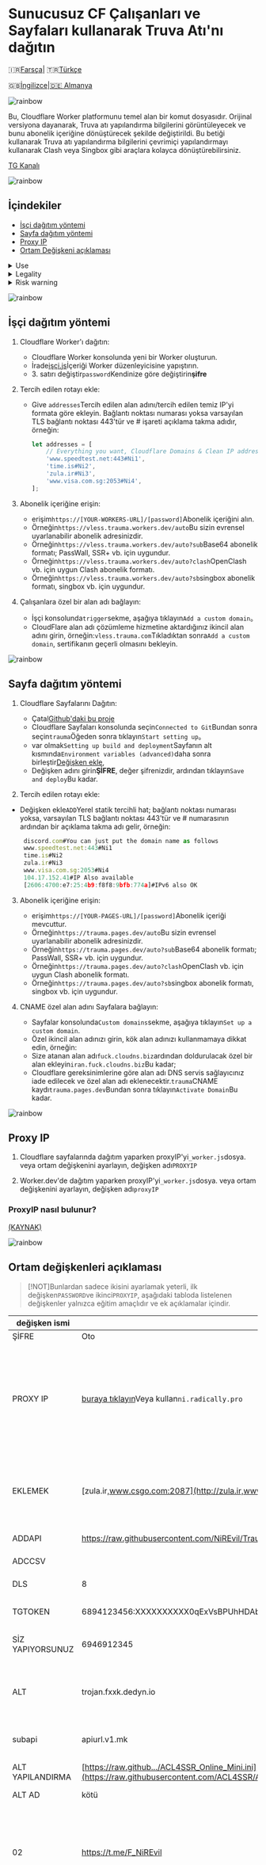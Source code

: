 # Sunucusuz CF Çalışanları ve Sayfaları kullanarak Truva Atı'nı dağıtın

🇮🇷[Farsça](README.fa.md)| 🇹🇷[Türkçe](README.tr.md)

🇬🇧[İngilizce](README.md)\|[🇩🇪 Almanya](README.de.md)

![rainbow](https://github.com/NiREvil/vless/assets/126243832/1aca7f5d-6495-44b7-aced-072bae52f256)

Bu, Cloudflare Worker platformunu temel alan bir komut dosyasıdır. Orijinal versiyona dayanarak, Truva atı yapılandırma bilgilerini görüntüleyecek ve bunu abonelik içeriğine dönüştürecek şekilde değiştirildi. Bu betiği kullanarak Truva atı yapılandırma bilgilerini çevrimiçi yapılandırmayı kullanarak Clash veya Singbox gibi araçlara kolayca dönüştürebilirsiniz.

[TG Kanalı](https://t.me/F_NiREvil)

![rainbow](https://github.com/NiREvil/vless/assets/126243832/1aca7f5d-6495-44b7-aced-072bae52f256)

## İçindekiler

-   [İşçi dağıtım yöntemi](#Workers-deployment-method)
-   [Sayfa dağıtım yöntemi](#Pages-deployment-method)
-   [Proxy IP](#proxyIP)
-   [Ortam Değişkeni açıklaması](#Environment-variables-description)

<details>
<summary> Use </summary>

-   Bu proje yalnızca öğrenme, araştırma ve güvenlik testi amacıyla tasarlanmış ve geliştirilmiştir. Güvenlik araştırmacılarına, akademisyenlere ve teknoloji meraklılarına ağ iletişim teknolojisini anlamak ve uygulamak için bir araç sağlamayı amaçlamaktadır.
    </details>

<details>
<summary> Legality </summary>
  
  - Users must comply with local laws and regulations when downloading and using this project.
  - Users are responsible for ensuring that their actions comply with the laws, regulations and other applicable requirements of their region

</details>

<details>
<summary> Risk warning </summary>
  - Avoid leaking node configuration information by submitting false node configurations to the subscription service 
</details>

![rainbow](https://github.com/NiREvil/vless/assets/126243832/1aca7f5d-6495-44b7-aced-072bae52f256)

## İşçi dağıtım yöntemi

1.  Cloudflare Worker'ı dağıtın:
    -   Cloudflare Worker konsolunda yeni bir Worker oluşturun.
    -   İrade[işçi.js](https://github.com/NiREvil/Trauma/blob/main/_worker.js)İçeriği Worker düzenleyicisine yapıştırın.
    -   3\. satırı değiştir`password`Kendinize göre değiştirin**şifre**

2.  Tercih edilen rotayı ekle:
    -   Give `addresses`Tercih edilen alan adını/tercih edilen temiz IP'yi formata göre ekleyin. Bağlantı noktası numarası yoksa varsayılan TLS bağlantı noktası 443'tür ve # işareti açıklama takma adıdır, örneğin:
        ```js
        let addresses = [
        	// Everything you want, Cloudflare Domains & Clean IP addresses.
        	'www.speedtest.net:443#Ni1',
        	'time.is#Ni2',
        	'zula.ir#Ni3',
        	'www.visa.com.sg:2053#Ni4',
        ];
        ```

3.  Abonelik içeriğine erişin:
    -   erişim`https://[YOUR-WORKERS-URL]/[password]`Abonelik içeriğini alın.
    -   Örneğin`https://vless.trauma.workers.dev/auto`Bu sizin evrensel uyarlanabilir abonelik adresinizdir.
    -   Örneğin`https://vless.trauma.workers.dev/auto?sub`Base64 abonelik formatı; PassWall, SSR+ vb. için uygundur.
    -   Örneğin`https://vless.trauma.workers.dev/auto?clash`OpenClash vb. için uygun Clash abonelik formatı.
    -   Örneğin`https://vless.trauma.workers.dev/auto?sb`singbox abonelik formatı, singbox vb. için uygundur.

4.  Çalışanlara özel bir alan adı bağlayın:
    -   İşçi konsolunda`trigger`sekme, aşağıya tıklayın`Add a custom domain`。
    -   CloudFlare alan adı çözümleme hizmetine aktardığınız ikincil alan adını girin, örneğin:`vless.trauma.com`Tıkladıktan sonra`Add a custom domain`, sertifikanın geçerli olmasını bekleyin.

![rainbow](https://github.com/NiREvil/vless/assets/126243832/1aca7f5d-6495-44b7-aced-072bae52f256)

## Sayfa dağıtım yöntemi

1.  Cloudflare Sayfalarını Dağıtın:
    -   Çatal[Github'daki bu proje](https://github.com/NiREvil/Trauma/fork)
    -   Cloudflare Sayfaları konsolunda seçin`Connected to Git`Bundan sonra seçin`trauma`Öğeden sonra tıklayın`Start setting up`。
    -   var olmak`Setting up build and deployment`Sayfanın alt kısmında`Environment variables (advanced)`daha sonra birleştir[Değişken ekle](#Variable-description),
    -   Değişken adını girin**ŞİFRE**, değer şifrenizdir, ardından tıklayın`Save and deploy`Bu kadar.

2.  Tercih edilen rotayı ekle:

-   Değişken ekle`ADD`Yerel statik tercihli hat; bağlantı noktası numarası yoksa, varsayılan TLS bağlantı noktası 443'tür ve # numarasının ardından bir açıklama takma adı gelir, örneğin:
    ```js
     discord.com#You can just put the domain name as follows
     www.speedtest.net:443#Ni1
     time.is#Ni2
     zula.ir#Ni3
     www.visa.com.sg:2053#Ni4
     104.17.152.41#IP Also available
     [2606:4700:e7:25:4b9:f8f8:9bfb:774a]#IPv6 also OK
    ```

3.  Abonelik içeriğine erişin:
    -   erişim`https://[YOUR-PAGES-URL]/[password]`Abonelik içeriği mevcuttur.
    -   Örneğin`https://trauma.pages.dev/auto`Bu sizin evrensel uyarlanabilir abonelik adresinizdir.
    -   Örneğin`https://trauma.pages.dev/auto?sub`Base64 abonelik formatı; PassWall, SSR+ vb. için uygundur.
    -   Örneğin`https://trauma.pages.dev/auto?clash`OpenClash vb. için uygun Clash abonelik formatı.
    -   Örneğin`https://trauma.pages.dev/auto?sb`singbox abonelik formatı, singbox vb. için uygundur.

4.  CNAME özel alan adını Sayfalara bağlayın:
    -   Sayfalar konsolunda`Custom domains`sekme, aşağıya tıklayın`Set up a custom domain`.
    -   Özel ikincil alan adınızı girin, kök alan adınızı kullanmamaya dikkat edin, örneğin:
    -   Size atanan alan adı`fuck.cloudns.biz`ardından doldurulacak özel bir alan ekleyin`iran.fuck.cloudns.biz`Bu kadar;
    -   Cloudflare gereksinimlerine göre alan adı DNS servis sağlayıcınız iade edilecek ve özel alan adı eklenecektir.`trauma`CNAME kaydı`trauma.pages.dev`Bundan sonra tıklayın`Activate Domain`Bu kadar.

![rainbow](https://github.com/NiREvil/vless/assets/126243832/1aca7f5d-6495-44b7-aced-072bae52f256)

## Proxy IP

1.  Cloudflare sayfalarında dağıtım yaparken proxyIP'yi`_worker.js`dosya. veya ortam değişkenini ayarlayın, değişken adı`PROXYIP`

2.  Worker.dev'de dağıtım yaparken proxyIP'yi`_worker.js`dosya. veya ortam değişkenini ayarlayın, değişken adı`proxyIP`

### ProxyIP nasıl bulunur?

[(KAYNAK)](https://github.com/NiREvil/vless/edit/main/sub/ProxyIP.md)

![rainbow](https://github.com/NiREvil/vless/assets/126243832/1aca7f5d-6495-44b7-aced-072bae52f256)

## Ortam değişkenleri açıklaması

> [!NOT]Bunlardan sadece ikisini ayarlamak yeterli, ilk değişken`PASSWORD`ve ikinci`PROXYIP`, aşağıdaki tabloda listelenen değişkenler yalnızca eğitim amaçlıdır ve ek açıklamalar içindir.

| değişken ismi    | Örnek                                                                                                                                          | Açıklama                                                                                                                                                                                       |
| ---------------- | ---------------------------------------------------------------------------------------------------------------------------------------------- | ---------------------------------------------------------------------------------------------------------------------------------------------------------------------------------------------- |
| ŞİFRE            | Oto                                                                                                                                            | Her değeri alabilir                                                                                                                                                                            |
| PROXY IP         | [buraya tıklayın](https://github.com/NiREvil/vless/edit/main/sub/ProxyIP.md)Veya kullan`ni.radically.pro`                                      | CloudFlareCDN sitesine erişmek için bir proxy düğümü olarak (ProxyIP'ler arasında kullanılan birden fazla ProxyIP'yi destekler)`,`veya aralık olarak satır besleme)                            |
| EKLEMEK          | [zula.ir,www.csgo.com:2087](http://zula.ir,www.csgo.com:2087)                                                                                  | Yerel tercih edilen alan adı/tercih edilen IP (birden fazla öğeyi destekler)`,`veya aralık olarak satır besleme)                                                                               |
| ADDAPI           | <https://raw.githubusercontent.com/NiREvil/Trauma/main/cleanIPs.txt>                                                                           | Açıklamaya gerek yok herkes anlıyor                                                                                                                                                            |
| ADCCSV           |                                                                                                                                                | Açıklamaya gerek yok herkes anlıyor                                                                                                                                                            |
| DLS              | 8                                                                                                                                              | Açıklamaya gerek yok herkes anlıyor                                                                                                                                                            |
| TGTOKEN          | 6894123456:XXXXXXXXXX0qExVsBPUhHDAbXXXXXqWXgBA                                                                                                 | TG bildirimlerini göndermek için robot belirteci                                                                                                                                               |
| SİZ YAPIYORSUNUZ | 6946912345                                                                                                                                     | TG bildirimlerini almak için hesap dijital kimliği                                                                                                                                             |
| ALT              | trojan.fxxk.dedyn.io                                                                                                                           | Tercih edilen abonelik oluşturucu adresi (aboneyi kullanmak,`ADD`içinde yerel premium abonelik içeriği)                                                                                        |
| subapi           | apiurl.v1.mk                                                                                                                                   | Clash, singbox vb. abonelik dönüşümü arka ucu                                                                                                                                                  |
| ALT YAPILANDIRMA | [https://raw.github.../ACL4SSR_Online_Mini.ini](https://raw.githubusercontent.com/ACL4SSR/ACL4SSR/master/Clash/config/ACL4SSR_Online_Mini.ini) | Clash, singbox vb. Abonelik dönüşüm profilleri                                                                                                                                                 |
| ALT AD           | kötü                                                                                                                                           | Abonelik adı                                                                                                                                                                                   |
| 02               | <https://t.me/F_NiREvil>                                                                                                                       | Ana sayfa 302 atlaması (URL'ler arasında kullanılan birden fazla URL'yi destekler)`,`Veya satır sonunu aralayıcı olarak kullanın, eğer bu konuda yeniyseniz kullanmayın)                       |
| URL'si           | <https://t.me/F_NiREvil>                                                                                                                       | Ana sayfa gizleme (URL'ler arasında kullanılan birden fazla URL'yi destekler)`,`Veya satır sonlarını aralık olarak kullanın, rastgele ayarlar dolandırıcılığı önlemeyi kolayca tetikleyebilir) |

# minnettar

[ca110us](https://github.com/ca110us/epeius)、[Sterilize et](https://github.com/3Kmfi6HP/EDtunnel/tree/trojan)、[zizifn](https://github.com/zizifn/edgetunnel)、[Yemen 178](https://github.com/emn178/js-sha256)、[ACL4SSR](https://github.com/ACL4SSR/ACL4SSR/tree/master/Clash/config)、[Sheggs1999](https://github.com/SHIJS1999/cloudflare-worker-vless-ip)、
